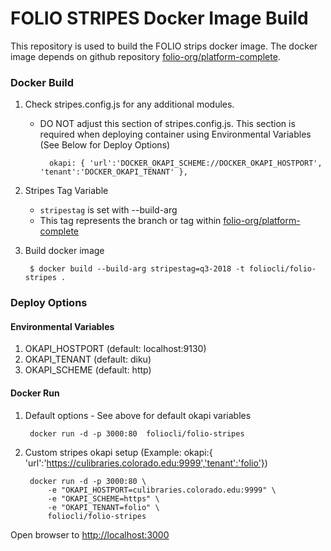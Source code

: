 FOLIO STRIPES Docker Image Build
===============================

This repository is used to build the FOLIO strips docker image. The docker image depends on github repository [folio-org/platform-complete](https://github.com/folio-org/platform-complete/tree/master).

### Docker Build

1. Check stripes.config.js for any additional modules.

    * DO NOT adjust this section of stripes.config.js. This section is required when deploying container using Environmental Variables (See Below for Deploy Options)

            okapi: { 'url':'DOCKER_OKAPI_SCHEME://DOCKER_OKAPI_HOSTPORT', 'tenant':'DOCKER_OKAPI_TENANT' },

2. Stripes Tag Variable
    * `stripestag` is set with --build-arg
    * This tag represents the branch or tag within [folio-org/platform-complete](https://github.com/folio-org/platform-complete/tree/master)

3. Build docker image

        $ docker build --build-arg stripestag=q3-2018 -t foliocli/folio-stripes .


### Deploy Options

#### Environmental Variables

1. OKAPI_HOSTPORT (default: localhost:9130)
2. OKAPI_TENANT (default: diku)
3. OKAPI_SCHEME (default: http)

#### Docker Run

1. Default options - See above for default okapi variables

        docker run -d -p 3000:80  foliocli/folio-stripes

2. Custom stripes okapi setup (Example: okapi:{ 'url':'https://culibraries.colorado.edu:9999','tenant':'folio'})

        docker run -d -p 3000:80 \
            -e "OKAPI_HOSTPORT=culibraries.colorado.edu:9999" \
            -e "OKAPI_SCHEME=https" \
            -e "OKAPI_TENANT=folio" \
            foliocli/folio-stripes    

Open browser to [http://localhost:3000](http://localhost:3000)
